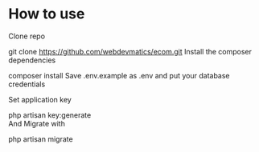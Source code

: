 # How to use
Clone repo

git clone https://github.com/webdevmatics/ecom.git
Install the composer dependencies

composer install
Save .env.example as .env and put your database credentials

Set application key

php artisan key:generate        
And Migrate with

php artisan migrate
